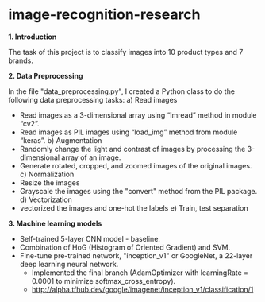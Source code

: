 # image-recognition-research
**1. Introduction**

The task of this project is to classify images into 10 product types and 7 brands.

**2. Data Preprocessing**

In the file "data_preprocessing.py", I created a Python class to do the following data preprocessing tasks:
a) Read images
* Read images as a 3-dimensional array using “imread” method in module “cv2”.
* Read images as PIL images using “load_img” method from module “keras”.
b) Augmentation
* Randomly change the light and contrast of images by processing the 3-dimensional array of an image.
* Generate rotated, cropped, and zoomed images of the original images.
c) Normalization
* Resize the images
* Grayscale the images using the "convert" method from the PIL package.
d) Vectorization
* vectorized the images and one-hot the labels
e) Train, test separation

**3. Machine learning models**
* Self-trained 5-layer CNN model - baseline.
* Combination of HoG (Histogram of Oriented Gradient) and SVM.
* Fine-tune pre-trained network, "inception_v1" or GoogleNet, a 22-layer deep learning neural network.
  - Implemented the final branch (AdamOptimizer with learningRate = 0.0001 to minimize softmax_cross_entropy).
  - http://alpha.tfhub.dev/google/imagenet/inception_v1/classification/1

